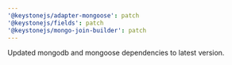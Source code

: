 ```yaml
---
'@keystonejs/adapter-mongoose': patch
'@keystonejs/fields': patch
'@keystonejs/mongo-join-builder': patch
---
```


Updated mongodb and mongoose dependencies to latest version.
